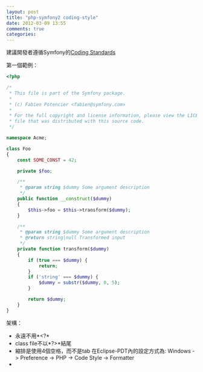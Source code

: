 ```yaml
---
layout: post
title: "php-symfony2 coding-style"
date: 2012-03-09 13:55
comments: true
categories: 
---
```


建議開發者遵循Symfony的[Coding Standards](http://symfony.com/doc/2.0/contributing/code/standards.html)

第一個範例：
``` php example of symfony coding standard
<?php

/*
 * This file is part of the Symfony package.
 *
 * (c) Fabien Potencier <fabien@symfony.com>
 *
 * For the full copyright and license information, please view the LICENSE
 * file that was distributed with this source code.
 */

namespace Acme;

class Foo
{
    const SOME_CONST = 42;

    private $foo;

    /**
     * @param string $dummy Some argument description
     */
    public function __construct($dummy)
    {
        $this->foo = $this->transform($dummy);
    }

    /**
     * @param string $dummy Some argument description
     * @return string|null Transformed input
     */
    private function transform($dummy)
    {
        if (true === $dummy) {
            return;
        }
        if ('string' === $dummy) {
            $dummy = substr($dummy, 0, 5);
        }

        return $dummy;
    }
}
```

架構：
*	永遠不用*<?*
*	class file不以*?>*結尾
*	縮排是使用4個空格，而不是tab
	在Eclipse-PDT內的設定方式為:
	Windows -> Preference -> PHP -> Code Style -> Formatter
*	